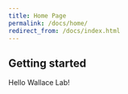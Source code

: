 ```yaml
---
title: Home Page
permalink: /docs/home/
redirect_from: /docs/index.html
---
```


## Getting started

Hello Wallace Lab!
